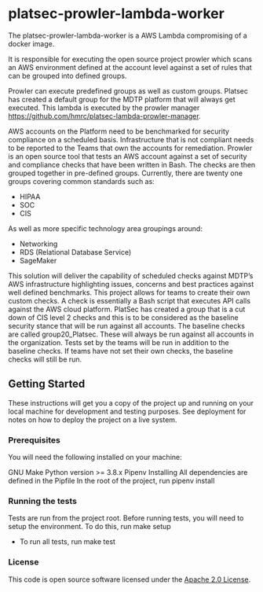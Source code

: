 
# platsec-prowler-lambda-worker

The platsec-prowler-lambda-worker is a AWS Lambda compromising of a 
docker image.

It is responsible for executing the open source project prowler which scans an AWS environment defined at the account level against a set of rules that can be grouped into defined groups.

Prowler can execute predefined groups as well as custom groups. Platsec has created a default 
group for the MDTP platform that will always get executed.  This lambda is executed by the prowler manager 
https://github.com/hmrc/platsec-lambda-prowler-manager.

AWS accounts on the Platform need to be benchmarked for security compliance on a scheduled basis. Infrastructure that is not compliant needs to be reported to the Teams that own the accounts for remediation. Prowler is an open source tool that tests an AWS account against a set of security and compliance checks that have been written in Bash.
The checks are then grouped together in pre-defined groups. Currently, there are twenty one groups covering common standards such as:

* HIPAA
* SOC
* CIS

As well as more specific technology area groupings around:

* Networking
* RDS (Relational Database Service)
* SageMaker

This solution will deliver the capability of scheduled checks against MDTP’s AWS infrastructure highlighting issues, concerns and best practices against well defined benchmarks.
This project allows for teams to create their own custom checks. A check is essentially a Bash script that executes API calls against the AWS cloud platform.
PlatSec has created a group that is a cut down of CIS level 2 checks and this is to be considered as the baseline security stance that will be run against all accounts.
The baseline checks are called group20_Platsec. These will always be run against all accounts in the organization. Tests set by the teams will be run in addition to the baseline checks. If teams have not set their own checks, the baseline checks will still be run.

## Getting Started
These instructions will get you a copy of the project up and running on your local machine for development and testing purposes. See deployment for notes on how to deploy the project on a live system.

### Prerequisites
You will need the following installed on your machine:

GNU Make
Python version >= 3.8.x
Pipenv
Installing
All dependencies are defined in the Pipfile In the root of the project, run pipenv install

### Running the tests
Tests are run from the project root. Before running tests, you will need to setup the environment. To do this, run make setup

* To run all tests, run make test

### License

This code is open source software licensed under the [Apache 2.0 License]("http://www.apache.org/licenses/LICENSE-2.0.html").
